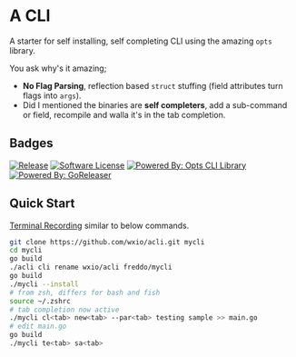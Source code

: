 # A CLI

A starter for self installing, self completing CLI using the amazing `opts` library.

You ask why's it amazing;
- **No Flag Parsing**, reflection based `struct` stuffing (field attributes turn flags into `args`). 
- Did I mentioned the binaries are **self completers**, add a sub-command or field, recompile and walla it's in the tab completion.

## Badges

[![Release](https://img.shields.io/github/release/wxio/acli.svg?style=for-the-badge)](https://github.com/wxio/acli/releases/latest)
[![Software License](https://img.shields.io/badge/license-MIT-brightgreen.svg?style=for-the-badge)](/LICENSE.md)
[![Powered By: Opts CLI Library](https://img.shields.io/badge/powered%20by-opts_cli-green.svg?style=for-the-badge)](https://github.com/jpillora/opts)
[![Powered By: GoReleaser](https://img.shields.io/badge/powered%20by-goreleaser-green.svg?style=for-the-badge)](https://github.com/goreleaser)

## Quick Start

[Terminal Recording](./docs/acli_sample.svg) similar to below commands.

``` bash
git clone https://github.com/wxio/acli.git mycli
cd mycli
go build
./acli cli rename wxio/acli freddo/mycli
go build
./mycli --install
# from zsh, differs for bash and fish
source ~/.zshrc
# tab completion now active
./mycli cl<tab> new<tab> --par<tab> testing sample >> main.go
# edit main.go
go build
./mycli te<tab> sa<tab>
```
